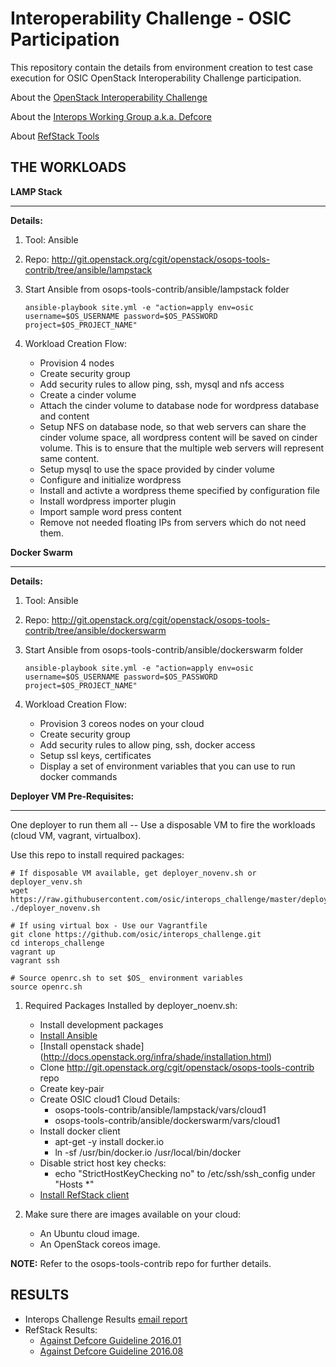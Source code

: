 Interoperability Challenge - OSIC Participation
===============================================

This repository contain the details from environment creation to test case
execution for OSIC OpenStack Interoperability Challenge participation.

About the [OpenStack Interoperability Challenge](https://wiki.openstack.org/wiki/Interop_Challenge)

About the [Interops Working Group a.k.a. Defcore](https://wiki.openstack.org/wiki/Governance/DefCoreCommittee)

About [RefStack Tools](https://wiki.openstack.org/wiki/RefStack)


THE WORKLOADS
---------

**LAMP Stack**
**********

**Details:**

1. Tool: Ansible
2. Repo: http://git.openstack.org/cgit/openstack/osops-tools-contrib/tree/ansible/lampstack
3. Start Ansible from osops-tools-contrib/ansible/lampstack folder

   ```
   ansible-playbook site.yml -e "action=apply env=osic username=$OS_USERNAME password=$OS_PASSWORD project=$OS_PROJECT_NAME"
   ```

4. Workload Creation Flow: 

   * Provision 4 nodes
   * Create security group
   * Add security rules to allow ping, ssh, mysql and nfs access
   * Create a cinder volume
   * Attach the cinder volume to database node for wordpress database and content
   * Setup NFS on database node, so that web servers can share the cinder
     volume space, all wordpress content will be saved on cinder volume.
     This is to ensure that the multiple web servers will represent same
     content.
   * Setup mysql to use the space provided by cinder volume
   * Configure and initialize wordpress
   * Install and activte a wordpress theme specified by configuration file
   * Install wordpress importer plugin
   * Import sample word press content
   * Remove not needed floating IPs from servers which do not need them.


**Docker Swarm**
**********

**Details:**

1. Tool: Ansible
2. Repo: http://git.openstack.org/cgit/openstack/osops-tools-contrib/tree/ansible/dockerswarm
3. Start Ansible from osops-tools-contrib/ansible/dockerswarm folder

   ```
   ansible-playbook site.yml -e "action=apply env=osic username=$OS_USERNAME password=$OS_PASSWORD project=$OS_PROJECT_NAME"
   ```

4. Workload Creation Flow: 
   * Provision 3 coreos nodes on your cloud
   * Create security group
   * Add security rules to allow ping, ssh, docker access
   * Setup ssl keys, certificates
   * Display a set of environment variables that you can use to run docker commands


**Deployer VM Pre-Requisites:**
**********

One deployer to run them all -- Use a disposable VM to fire the workloads (cloud VM, vagrant, virtualbox).

Use this repo to install required packages:

```
# If disposable VM available, get deployer_novenv.sh or deployer_venv.sh
wget https://raw.githubusercontent.com/osic/interops_challenge/master/deployer_novenv.sh
./deployer_novenv.sh

# If using virtual box - Use our Vagrantfile
git clone https://github.com/osic/interops_challenge.git
cd interops_challenge
vagrant up
vagrant ssh

# Source openrc.sh to set $OS_ environment variables
source openrc.sh
```

1. Required Packages Installed by deployer_noenv.sh:
    * Install development packages
    * [Install Ansible](http://docs.ansible.com/ansible/intro_installation.html)
    * [Install openstack shade] (http://docs.openstack.org/infra/shade/installation.html)
    * Clone  http://git.openstack.org/cgit/openstack/osops-tools-contrib repo
    * Create key-pair
    * Create OSIC cloud1 Cloud Details:
       * osops-tools-contrib/ansible/lampstack/vars/cloud1
       * osops-tools-contrib/ansible/dockerswarm/vars/cloud1
    * Install docker client
        * apt-get -y install docker.io
        * ln -sf /usr/bin/docker.io /usr/local/bin/docker
    * Disable strict host key checks:
        * echo "StrictHostKeyChecking no" to /etc/ssh/ssh_config under "Hosts *"
    * [Install RefStack client](https://github.com/openstack/refstack-client)

2. Make sure there are images available on your cloud:
    * An Ubuntu cloud image.
    * An OpenStack coreos image.

**NOTE:** Refer to the osops-tools-contrib repo for further details.


RESULTS
--------

* Interops Challenge Results [email report](http://lists.openstack.org/pipermail/defcore-committee/2016-October/001286.html)
* RefStack Results:
    * [Against Defcore Guideline 2016.01](https://refstack.openstack.org/#/results/c66d2ded-7b26-4e0e-8efa-dbbcd5a1526b)
    * [Against Defcore Guideline 2016.08](https://refstack.openstack.org/#/results/a25bb6b0-82f7-4102-9eb0-dcb86b876cf8)

